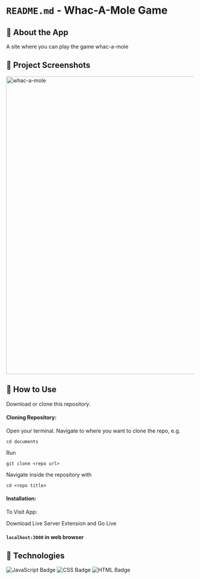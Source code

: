 # `README.md` - Whac-A-Mole Game

## 👾 About the App

A site where you can play the game whac-a-mole

## 📸 Project Screenshots

<img width="800" alt="whac-a-mole" src="https://user-images.githubusercontent.com/89995514/172069648-c6cde5e3-dfc8-4ab7-97ed-249ca17dee70.png">


## 📝 How to Use

Download or clone this repository.

#### Cloning Repository: 

Open your terminal. Navigate to where you want to clone the repo, e.g.

```
cd documents
```  
 
Run

```
git clone <repo url>
```

Navigate inside the repository with 

```
cd <repo title>
``` 

#### Installation:

To Visit App:

Download Live Server Extension and Go Live

#### `localhost:3000` in web browser


## 🔨 Technologies

![JavaScript Badge](https://img.shields.io/badge/JavaScript-F7DF1E?style=for-the-badge&logo=javascript&logoColor=black)
![CSS Badge](https://img.shields.io/badge/CSS3-1572B6?style=for-the-badge&logo=css3&logoColor=white)
![HTML Badge](https://img.shields.io/badge/HTML5-E34F26?style=for-the-badge&logo=html5&logoColor=white)


